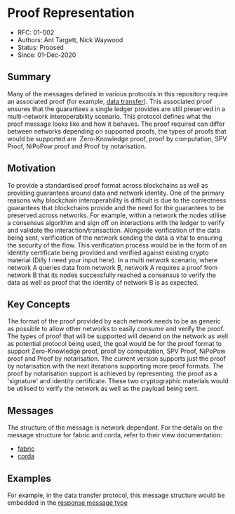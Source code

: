 <!--
 Copyright IBM Corp. All Rights Reserved.

 SPDX-License-Identifier: CC-BY-4.0
 -->
# Proof Representation

- RFC: 01-002
- Authors: Ant Targett, Nick Waywood
- Status: Proosed
- Since: 01-Dec-2020

## Summary

Many of the messages defined in various protocols in this repository require an associated proof (for example, [data transfer](/protocols/data-transfer-protocol/readme.md)). This associated proof ensures that the guarantees a single ledger provides are still preserved in a multi-network interoperability scenario. This protocol defines what the proof message looks like and how it behaves. The proof required can differ between networks depending on supported proofs, the types of proofs that would be supported are  Zero-Knowledge proof, proof by computation, SPV Proof, NiPoPow proof and Proof by notarisation.

## Motivation

To provide a standardised proof format across blockchains as well as providing guarantees around data and network identity. One of the primary reasons why blockchain interoperability is difficult is due to the correctness guarantees that blockchains provide and the need for the guarantees to be preserved across networks. For example, within a network the nodes utilise a consensus algorithm and sign off on interactions with the ledger to verify and validate the interaction/transaction. Alongside verification of the data being sent, verification of the network sending the data is vital to ensuring the security of the flow. This verification process would be in the form of an identity certificate being provided and verified against existing crypto material (Dilly I need your input here). In a multi network scenario, where network A queries data from network B, network A requires a proof from network B that its nodes successfully reached a consensus to verify the data as well as proof that the identity of network B is as expected. 

## Key Concepts

The format of the proof provided by each network needs to be as generic as possible to allow other networks to easily consume and verify the proof. The types of proof that will be supported will depend on the network as well as potential protocol being used, the goal would be for the proof format to support Zero-Knowledge proof, proof by computation, SPV Proof, NiPoPow proof and Proof by notarisation. The current version supports just the proof by notarisation with the next iterations supporting more proof formats. The proof by notarisation support is achieved by representing  the proof as a 'signature' and identity certificate. These two cryptographic materials would be utilised to verify the network as well as the payload being sent.

## Messages

The structure of the message is network dependant. For the details on the message structure for fabric and corda, refer to their view documentation:

- [fabric](/formats/views-fabric.md)
- [corda](/formats/views-corda.md)

## Examples

For example, in the data transfer protocol, this message structure would be embedded in the [response message type](/protocols/data-transfer-protocol/readme.md#response-message-type)
